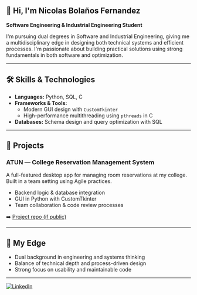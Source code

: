 ## 👋 Hi, I'm Nicolas Bolaños Fernandez
**Software Engineering & Industrial Engineering Student**

I'm pursuing dual degrees in Software and Industrial Engineering, giving me a multidisciplinary edge in designing both technical systems and efficient processes. I'm passionate about building practical solutions using strong fundamentals in both software and optimization.

---

## 🛠️ Skills & Technologies

- **Languages:** Python, SQL, C
- **Frameworks & Tools:**
  - Modern GUI design with `CustomTkinter`
  - High-performance multithreading using `pthreads` in C
- **Databases:** Schema design and query optimization with SQL

---

## 🚀 Projects

### ATUN — College Reservation Management System  
A full-featured desktop app for managing room reservations at my college. Built in a team setting using Agile practices.

- Backend logic & database integration
- GUI in Python with CustomTkinter
- Team collaboration & code review processes

➡️ [Project repo (if public)](URL)

---

## 🎯 My Edge

- Dual background in engineering and systems thinking
- Balance of technical depth and process-driven design
- Strong focus on usability and maintainable code

---

[![LinkedIn](https://img.shields.io/badge/LinkedIn-Nicolas-blue?style=flat&logo=linkedin)](https://www.linkedin.com/in/nicolas-andres-bola%C3%B1os-fernandez/)
